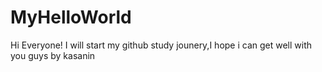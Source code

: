 # MyHelloWorld


Hi Everyone!
I will start my github study jounery,I hope i can get well with you guys
by kasanin


